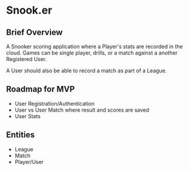 # Snook.er

## Brief Overview

A Snooker scoring application where a Player's stats are recorded in the cloud. Games can be single player,
drills, or a match against a another Registered User.

A User should also be able to record a match as part of a League.

## Roadmap for MVP

* User Registration/Authentication
* User vs User Match where result and scores are saved
* User Stats

## Entities

* League
* Match
* Player/User
